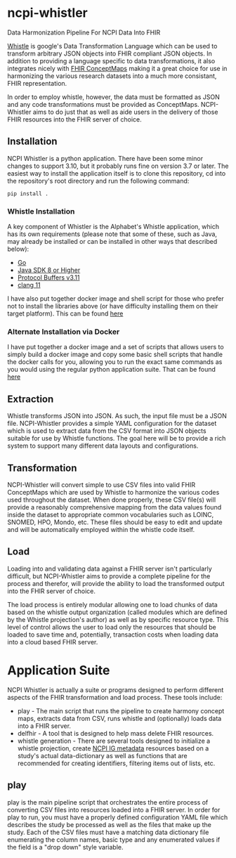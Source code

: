 # ncpi-whistler
Data Harmonization Pipeline For NCPI Data Into FHIR

[Whistle](https://github.com/GoogleCloudPlatform/healthcare-data-harmonization) is google's Data Transformation Language which can be used to transform arbitrary JSON objects into FHIR compliant JSON objects. In addition to providing a language specific to data transformations, it also integrates nicely with [FHIR ConceptMaps](http://hl7.org/fhir/R4/conceptmap.html) making it a great choice for use in harmonizing the various research datasets into a much more consistant, FHIR representation. 

In order to employ whistle, however, the data must be formatted as JSON and any code transformations must be provided as ConceptMaps. NCPI-Whistler aims to do just that as well as aide users in the delivery of those FHIR resources into the FHIR server of choice. 

## Installation
NCPI Whistler is a python application. There have been some minor changes to support 3.10, but it probably runs fine on version 3.7 or later. The easiest way to install the application itself is to clone this repository, cd into the repository's root directory and run the following command: 

``pip install .``

### Whistle Installation
A key component of Whistler is the Alphabet's Whistle application, which has its own requirements (please note that some of these, such as Java, may already be installed or can be installed in other ways that described below): 

* [Go](https://go.dev/doc/install)
* [Java SDK 8 or Higher](https://openjdk.org/install/)
* [Protocol Buffers v3.11](https://github.com/protocolbuffers/protobuf/releases/tag/v3.11.4)
* [clang 11](https://clang.llvm.org/get_started.html)

I have also put together docker image and shell script for those who prefer not to install the libraries above (or have difficulty installing them on their target platform). This can be found [here](https://github.com/NIH-NCPI/dockerized-whistle)

### Alternate Installation via Docker
I have put together a docker image and a set of scripts that allows users to simply build a docker image and copy some basic shell scripts that handle the docker calls for you, allowing you to run the exact same commands as you would using the regular python application suite. That can be found [here](https://github.com/NIH-NCPI/dockerized-whistler)

## Extraction
Whistle transforms JSON into JSON. As such, the input file must be a JSON file. NCPI-Whistler provides a simple YAML configuration for the dataset which is used to extract data from the CSV format into JSON objects suitable for use by Whistle functions. The goal here will be to provide a rich system to support many different data layouts and configurations. 

## Transformation
NCPI-Whistler will convert simple to use CSV files into valid FHIR ConceptMaps which are used by Whistle to harmonize the various codes used throughout the dataset. When done properly, these CSV file(s) will provide a reasonably comprehensive mapping from the data values found inside the dataset to appropriate common vocabularies such as LOINC, SNOMED, HPO, Mondo, etc. These files should be easy to edit and update and will be automatically employed within the whistle code itself. 

## Load
Loading into and validating data against a FHIR server isn't particularly difficult, but NCPI-Whistler aims to provide a complete pipeline for the process and therefor, will provide the ability to load the transformed output into the FHIR server of choice. 

The load process is entirely modular allowing one to load chunks of data based on the whistle output organization (called modules which are defined by the Whistle projection's author) as well as by specific resource type. This level of control allows the user to load only the resources that should be loaded to save time and, potentially, transaction costs when loading data into a cloud based FHIR server. 

# Application Suite
NCPI Whistler is actually a suite or programs designed to perform different aspects of the FHIR transformation and load process. These tools include:
  * play - The main script that runs the pipeline to create harmony concept maps, extracts data from CSV, runs whistle and (optionally) loads data into a FHIR server. 
  * delfhir - A tool that is designed to help mass delete FHIR resources.
  * whistle generation - There are several tools designed to initialize a whistle projection, create [NCPI IG metadata](https://nih-ncpi.github.io/ncpi-fhir-ig/study_metadata.html) resources based on a study's actual data-dictionary as well as functions that are recommended for creating identifiers, filtering items out of lists, etc. 

## play
play is the main pipeline script that orchestrates the entire process of converting CSV files into resources loaded into a FHIR server. In order for play to run, you must have a properly defined configuration YAML file which describes the study be processed as well as the files that make up the study. Each of the CSV files must have a matching data dictionary file enumerating the column names, basic type and any enumerated values if the field is a "drop down" style variable. 



